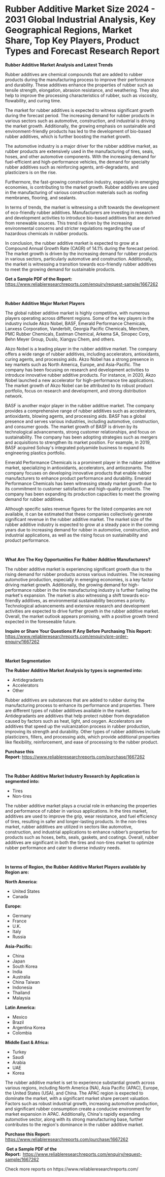 <p><h1>Rubber Additive Market Size 2024 - 2031 Global Industrial Analysis, Key Geographical Regions, Market Share, Top Key Players, Product Types and Forecast Research Report</h1></p><p><strong>Rubber Additive Market Analysis and Latest Trends</strong></p>
<p><p>Rubber additives are chemical compounds that are added to rubber products during the manufacturing process to improve their performance and durability. These additives enhance the properties of rubber such as tensile strength, elongation, abrasion resistance, and weathering. They also help to improve the processing characteristics of rubber, such as viscosity, flowability, and curing time.</p><p>The market for rubber additives is expected to witness significant growth during the forecast period. The increasing demand for rubber products in various sectors such as automotive, construction, and industrial is driving the market growth. Additionally, the growing emphasis on sustainable and environment-friendly products has led to the development of bio-based rubber additives, which is further boosting the market growth.</p><p>The automotive industry is a major driver for the rubber additive market, as rubber products are extensively used in the manufacturing of tires, seals, hoses, and other automotive components. With the increasing demand for fuel-efficient and high-performance vehicles, the demand for specialty rubber additives such as reinforcing agents, anti-degradants, and plasticizers is on the rise.</p><p>Furthermore, the fast-growing construction industry, especially in emerging economies, is contributing to the market growth. Rubber additives are used in the manufacturing of various construction materials such as roofing membranes, flooring, and sealants.</p><p>In terms of trends, the market is witnessing a shift towards the development of eco-friendly rubber additives. Manufacturers are investing in research and development activities to introduce bio-based additives that are derived from renewable sources. This trend is driven by the increasing environmental concerns and stricter regulations regarding the use of hazardous chemicals in rubber products.</p><p>In conclusion, the rubber additive market is expected to grow at a Compound Annual Growth Rate (CAGR) of 14.1% during the forecast period. The market growth is driven by the increasing demand for rubber products in various sectors, particularly automotive and construction. Additionally, the market is witnessing a transition towards eco-friendly rubber additives to meet the growing demand for sustainable products.</p></p>
<p><strong>Get a Sample PDF of the Report:&nbsp;</strong> <a href="https://www.reliableresearchreports.com/enquiry/request-sample/1667262">https://www.reliableresearchreports.com/enquiry/request-sample/1667262</a></p>
<p>&nbsp;</p>
<p><strong>Rubber Additive Major Market Players</strong></p>
<p><p>The global rubber additive market is highly competitive, with numerous players operating across different regions. Some of the key players in the industry include Akzo Nobel, BASF, Emerald Performance Chemicals, Lanxess Corporation, Vanderbilt, Georgia Pacific Chemicals, Merchem, PMC Rubber Chemicals, Eastman Chemical, Arkema SA, Sinopec Corp, Behn Meyer Group, Duslo, Xiangyu Chem, and others.</p><p>Akzo Nobel is a leading player in the rubber additive market. The company offers a wide range of rubber additives, including accelerators, antioxidants, curing agents, and processing aids. Akzo Nobel has a strong presence in key markets such as North America, Europe, and Asia-Pacific. The company has been focusing on research and development activities to introduce innovative rubber additive products. For instance, in 2020, Akzo Nobel launched a new accelerator for high-performance tire applications. The market growth of Akzo Nobel can be attributed to its robust product portfolio, focus on research and development, and strong distribution network.</p><p>BASF is another major player in the rubber additive market. The company provides a comprehensive range of rubber additives such as accelerators, antioxidants, blowing agents, and processing aids. BASF has a global presence and serves various industries, including automotive, construction, and consumer goods. The market growth of BASF is driven by its technological advancements, strong customer relationships, and focus on sustainability. The company has been adopting strategies such as mergers and acquisitions to strengthen its market position. For example, in 2019, BASF acquired Solvay's integrated polyamide business to expand its engineering plastics portfolio. </p><p>Emerald Performance Chemicals is a prominent player in the rubber additive market, specializing in antioxidants, accelerators, and antiozonants. The company focuses on developing innovative products that enable rubber manufacturers to enhance product performance and durability. Emerald Performance Chemicals has been witnessing steady market growth due to its commitment to customer satisfaction and high-quality products. The company has been expanding its production capacities to meet the growing demand for rubber additives. </p><p>Although specific sales revenue figures for the listed companies are not available, it can be estimated that these companies collectively generate significant revenue in the rubber additive market. The market size of the rubber additive industry is expected to grow at a steady pace in the coming years due to increasing demand for rubber in automotive, construction, and industrial applications, as well as the rising focus on sustainability and product performance.</p></p>
<p>&nbsp;</p>
<p><strong>What Are The Key Opportunities For Rubber Additive Manufacturers?</strong></p>
<p><p>The rubber additive market is experiencing significant growth due to the rising demand for rubber products across various industries. The increasing automotive production, especially in emerging economies, is a key factor driving market growth. Additionally, the growing demand for high-performance rubber in the tire manufacturing industry is further fueling the market's expansion. The market is also witnessing a shift towards eco-friendly additives, as environmental sustainability becomes a priority. Technological advancements and extensive research and development activities are expected to drive further growth in the rubber additive market. Overall, the market outlook appears promising, with a positive growth trend expected in the foreseeable future.</p></p>
<p><strong>Inquire or Share Your Questions If Any Before Purchasing This Report:</strong> <a href="https://www.reliableresearchreports.com/enquiry/pre-order-enquiry/1667262">https://www.reliableresearchreports.com/enquiry/pre-order-enquiry/1667262</a></p>
<p>&nbsp;</p>
<p><strong>Market Segmentation</strong></p>
<p><strong>The Rubber Additive Market Analysis by types is segmented into:</strong></p>
<p><ul><li>Antidegradants</li><li>Accelerators</li><li>Other</li></ul></p>
<p><p>Rubber additives are substances that are added to rubber during the manufacturing process to enhance its performance and properties. There are different types of rubber additives available in the market. Antidegradants are additives that help protect rubber from degradation caused by factors such as heat, light, and oxygen. Accelerators are additives that speed up the vulcanization process in rubber production, improving its strength and durability. Other types of rubber additives include plasticizers, fillers, and processing aids, which provide additional properties like flexibility, reinforcement, and ease of processing to the rubber product.</p></p>
<p><strong>Purchase this Report:&nbsp;</strong><a href="https://www.reliableresearchreports.com/purchase/1667262">https://www.reliableresearchreports.com/purchase/1667262</a></p>
<p>&nbsp;</p>
<p><strong>The Rubber Additive Market Industry Research by Application is segmented into:</strong></p>
<p><ul><li>Tires</li><li>Non-tires</li></ul></p>
<p><p>The rubber additive market plays a crucial role in enhancing the properties and performance of rubber in various applications. In the tires market, additives are used to improve the grip, wear resistance, and fuel efficiency of tires, resulting in safer and longer-lasting products. In the non-tires market, rubber additives are utilized in sectors like automotive, construction, and industrial applications to enhance rubber’s properties for products such as hoses, belts, seals, gaskets, and coatings. Overall, rubber additives are significant in both the tires and non-tires market to optimize rubber performance and cater to diverse industry needs.</p></p>
<p>&nbsp;</p>
<p><strong>In terms of Region, the Rubber Additive Market Players available by Region are:</strong></p>
<p>
    <p> <strong> North America: </strong>
        <ul>
            <li>United States</li>
            <li>Canada</li>
        </ul>
        </p> 
    <p> <strong> Europe: </strong>
        <ul>
            <li>Germany</li>
            <li>France</li>
            <li>U.K.</li>
            <li>Italy</li>
            <li>Russia</li>
        </ul>
        </p> 
    <p> <strong> Asia-Pacific: </strong>
        <ul>
            <li>China</li>
            <li>Japan</li>
            <li>South Korea</li>
            <li>India</li>
            <li>Australia</li>
            <li>China Taiwan</li>
            <li>Indonesia</li>
            <li>Thailand</li>
            <li>Malaysia</li>
        </ul>
        </p> 
    <p> <strong> Latin America: </strong>
        <ul>
            <li>Mexico</li>
            <li>Brazil</li>
            <li>Argentina Korea</li>
            <li>Colombia</li>
        </ul>
        </p> 
    <p> <strong> Middle East & Africa: </strong>
        <ul>
            <li>Turkey</li>
            <li>Saudi</li>
            <li>Arabia</li>
            <li>UAE</li>
            <li>Korea</li>
        </ul>
    </p>
    </p>
<p><p>The rubber additive market is set to experience substantial growth across various regions, including North America (NA), Asia Pacific (APAC), Europe, the United States (USA), and China. The APAC region is expected to dominate the market, with a significant market share percent valuation. Factors such as robust industrial growth, increasing automotive production, and significant rubber consumption create a conducive environment for market expansion in APAC. Additionally, China's rapidly expanding automotive sector, along with its strong manufacturing base, further contributes to the region's dominance in the rubber additive market.</p></p>
<p><strong>Purchase this Report: </strong><a href="https://www.reliableresearchreports.com/purchase/1667262">https://www.reliableresearchreports.com/purchase/1667262</a></p>
<p>&nbsp;<strong>Get a Sample PDF of the Report:&nbsp;&nbsp;</strong><a href="https://www.reliableresearchreports.com/enquiry/request-sample/1667262">https://www.reliableresearchreports.com/enquiry/request-sample/1667262</a></p>
<p><strong></strong></p>
<p>Check more reports on https://www.reliableresearchreports.com/</p>